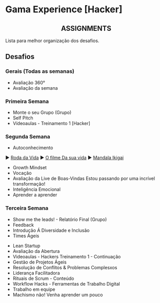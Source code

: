 # Gama Experience [Hacker]

<h2 align="center">ASSIGNMENTS</h2>

Lista para melhor organização dos desafios.

## Desafios 
### Gerais (Todas as semanas)
-  Avaliação 360°
- Avaliação da semana <!--Estou passando por uma incrível transformação! Os treinamentos de sábado a tarde e sábado de manhã são bastante dinâmicos, uma excelente forma de interagir enquanto aprende! Os Assignments são bastante intesos, nos fazem sair da zona de conforto na força e eu estou amando toda esta experiência! -->  

### Primeira Semana
- Monte o seu Grupo (Grupo)
- Self Pitch <!-- https://youtu.be/jrXNrUqgpjI -->
- Vídeoaulas - Treinamento 1 [Hacker] <!-- Difícil dar alguma sugestão de melhoria, sendo que meus olhos presenciaram somente a perfeição.Excelentes vídeos introdutórios, muito informativo e de altíssima qualidade.Estou começando uma nova carreira na área da tecnologia, mas eu não sei absolutamente nada sobre programação. Mas com esses primeiros vídeos, eu já consigo entender alguns termos usados, como também conhecer a diferença de linguagens de programação e as ferramentas utilizadas e oque são as tão famosas IDEs! Muito obrigado pelos conteúdos, estou amando ter esta experiência maravilhosa com vocês! -->

### Segunda Semana
- Autoconhecimento <!-- Roda da Vida: 6 Partes/áreas importantes da sua vida: Exemplos: Saúde, trabalho, família, amigos lazer, esperitual, dinheiro. E Responder com uma nota de 0 a 10 o quão satisfeito eu estou com cada uma das áreas? Em seguida escolher duas áreas para melhorar a satisfação através de um plano de ação. -->

▶️ [Roda da Vida](https://www.youtube.com/watch?v=H2e1E4hCCFE)
▶️ [O filme Da sua vida](https://www.youtube.com/watch?v=pvtWweOqtgc)
▶️ [Mandala Ikigai](https://www.youtube.com/watch?v=ACYFuPowa_E)

- Growth Mindset <!--https://www.linkedin.com/pulse/ostra-feliz-n%C3%A3o-faz-p%C3%A9rola-victor-feitosa/ --><!-- https://www.youtube.com/watch?v=1hPuRBhYoo8 --><!--Mentalidade de crescimento, porém em um certo ponto eu estava desistindo de lutar e perdendo as esperanças. Felizmente com este XP, meu fogo interno voltou mais forte e meus olhos começaram a brilhar novamente!  O que você acredita que pode mudar para ter mais growth mindset? Continuar participando de cursos, estudando e novas experiências. E me colocando sempre em situações de desafios para não ficar na zona de conforto. -->
- Vocação <!--https://www.forbes.com/sites/andyboynton/2011/10/18/are-you-an-i-or-a-t/?sh=4f2169cd6e88-->
- Avaliação da Live de Boas-Vindas <!-- Bastante calorosa, com muita animação e dinâmica! Simplesmente sensacional e maravilhoso! --> 
Estou passando por uma incrível transformação! 
- Inteligência Emocional
- Aprender a aprender

### Terceira Semana
- Show me the leads! - Relatório Final (Grupo)
- Feedback
- Introdução Á Diversidade e Inclusão
- Times Ágeis
<!-- https://qulture.rocks/blog/como-a-spotify-organiza-seus-times-de-produto/ -->
<!-- Squads; Tribo; Chapter; Guilda; -->
- Lean Startup
- Avaliação da Abertura
- Videoaulas - Hackers Treinamento 1 - Continuação
- Gestão de Projetos Ágeis
- Resolução de Conflitos & Problemas Complesxos
- Liderança Facilitadora
- Rituais de Scrum - Conteúdo
- Workflow Hacks - Ferramentas de Trabalho Digital
- Trabalho em equipe
- Machismo não! Venha aprender um pouco
